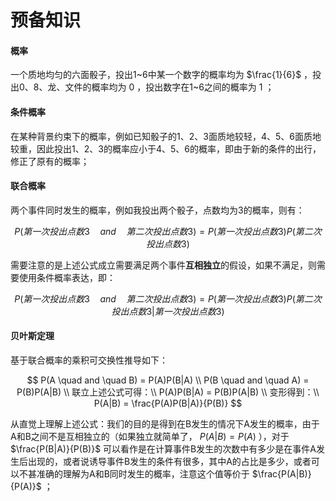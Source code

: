 # 预备知识

#### 概率

一个质地均匀的六面骰子，投出1~6中某一个数字的概率均为 $\frac{1}{6}$ ，投出0、8、龙、文件的概率均为 $0$ ，投出数字在1~6之间的概率为 $1$ ；

#### 条件概率

在某种背景约束下的概率，例如已知骰子的1、2、3面质地较轻，4、5、6面质地较重，因此投出1、2、3的概率应小于4、5、6的概率，即由于新的条件的出行，修正了原有的概率；

#### 联合概率

两个事件同时发生的概率，例如我投出两个骰子，点数均为3的概率，则有：

$$P(第一次投出点数3 \quad and \quad 第二次投出点数3)=P(第一次投出点数3)P(第二次投出点数3)$$

需要注意的是上述公式成立需要满足两个事件**互相独立**的假设，如果不满足，则需要使用条件概率表达，即：

$$P(第一次投出点数3 \quad and \quad 第二次投出点数3)=P(第一次投出点数3)P(第二次投出点数3|第一次投出点数3)$$

#### 贝叶斯定理

基于联合概率的乘积可交换性推导如下：

$$
P(A \quad and \quad B) = P(A)P(B|A) \\
P(B \quad and \quad A) = P(B)P(A|B) \\
联立上述公式可得：\\
P(A)P(B|A) = P(B)P(A|B) \\
变形得到：\\
P(A|B) = \frac{P(A)P(B|A)}{P(B)}
$$


从直觉上理解上述公式：我们的目的是得到在B发生的情况下A发生的概率，由于A和B之间不是互相独立的（如果独立就简单了， $P(A|B)=P(A)$ ），对于 $\frac{P(B|A)}{P(B)}$ 可以看作是在计算事件B发生的次数中有多少是在事件A发生后出现的，或者说诱导事件B发生的条件有很多，其中A的占比是多少，或者可以不甚准确的理解为A和B同时发生的概率，注意这个值等价于 $\frac{P(A|B)}{P(A)}$ ；
